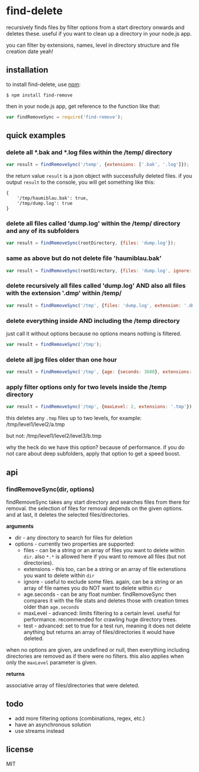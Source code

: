 # find-delete

recursively finds files by filter options from a start directory onwards and deletes these. useful if you want to clean up a directory in your node.js app.

you can filter by extensions, names, level in directory structure and file creation date yeah!

## installation
    
to install find-delete, use [npm](http://github.com/isaacs/npm):

    $ npm install find-remove
    
then in your node.js app, get reference to the function like that:
    
```javascript
var findRemoveSync = require('find-remove');
```

## quick examples

### delete all *.bak and *.log files within the /temp/ directory

```javascript
var result = findRemoveSync('/temp', {extensions: ['.bak', '.log']});
```

the return value `result` is a json object with successfully deleted files. if you output `result` to the console, you will get something like this:

```
{
    '/tmp/haumiblau.bak': true,
    '/tmp/dump.log': true 
}
```

### delete all files called 'dump.log' within the /temp/ directory and any of its subfolders

```javascript
var result = findRemoveSync(rootDirectory, {files: 'dump.log'});
```

### same as above but do not delete file 'haumiblau.bak'

```javascript
var result = findRemoveSync(rootDirectory, {files: 'dump.log', ignore: 'haumiblau.bak'});
```

### delete recursively all files called 'dump.log' AND also all files with the extension '.dmp'  within /temp/

```javascript
var result = findRemoveSync('/tmp', {files: 'dump.log', extension: '.dmp'});
```

### delete everything inside AND including the /temp directory

just call it without options because no options means nothing is filtered.

```javascript
var result = findRemoveSync('/tmp');
```
 
### delete all jpg files older than one hour

```javascript
var result = findRemoveSync('/tmp', {age: {seconds: 3600}, extensions: '.jpg'});
```

### apply filter options only for two levels inside the /temp directory

```javascript
var result = findRemoveSync('/tmp', {maxLevel: 2, extensions: '.tmp'});
```

this deletes any `.tmp` files up to two levels, for example:
/tmp/level1/level2/a.tmp

but not:
/tmp/level1/level2/level3/b.tmp

why the heck do we have this option? because of performance. if you do not care about deep subfolders, apply that option to get a speed boost.

## api

### findRemoveSync(dir, options)

findRemoveSync takes any start directory and searches files from there for removal. the selection of files for removal depends on the given options. and at last, it deletes the selected files/directories.
 
__arguments__

* dir - any directory to search for files for deletion
* options - currently two properties are supported:
    * files - can be a string or an array of files you want to delete within `dir`. also `*.*` is allowed here if you want to remove all files (but not directories).
    * extensions - this too, can be a string or an array of file extenstions you want to delete within `dir`
    * ignore - useful to exclude some files. again, can be a string or an array of file names you do NOT want to delete within `dir`
    * age.seconds - can be any float number. findRemoveSync then compares it with the file stats and deletes those with creation times older than `age.seconds`
    * maxLevel - advanced: limits filtering to a certain level. useful for performance. recommended for crawling huge directory trees.
    * test - advanced: set to true for a test run, meaning it does not delete anything but returns an array of files/directories it would have deleted.
    
when no options are given, are undefined or null, then everything including directories are removed as if there were no filters. this also applies when only the `maxLevel` parameter is given.    
    
__returns__

associative array of files/directories that were deleted.

## todo

* add more filtering options (combinations, regex,  etc.)
* have an asynchronous solution
* use streams instead

## license

MIT
